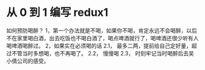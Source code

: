# 从 0 到 1 编写 redux1


如何预防喝醉？
1，第一个办法就是不喝，如果你不喝，肯定永远不会喝醉，以后不在家里喝白酒，出去吃饭也不喝白酒了，喝点啤酒就行了，喝啤酒还很少听有人喝啤酒喝醉过。
2，如果实在必须喝的话
2.1， 最多二两，提前给自己定好量，超过不管当时多想喝，也不再喝了。
2.2， 慢慢喝
2.3， 时刻牢记当时喝醉后去吴小倩公司的感受。